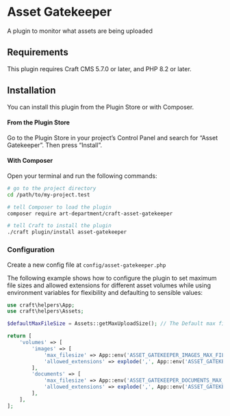# Asset Gatekeeper

A plugin to monitor what assets are being uploaded

## Requirements

This plugin requires Craft CMS 5.7.0 or later, and PHP 8.2 or later.

## Installation

You can install this plugin from the Plugin Store or with Composer.

#### From the Plugin Store

Go to the Plugin Store in your project’s Control Panel and search for “Asset Gatekeeper”. Then press “Install”.

#### With Composer

Open your terminal and run the following commands:

```bash
# go to the project directory
cd /path/to/my-project.test

# tell Composer to load the plugin
composer require art-department/craft-asset-gatekeeper

# tell Craft to install the plugin
./craft plugin/install asset-gatekeeper
```

### Configuration

Create a new config file at `config/asset-gatekeeper.php`

The following example shows how to configure the plugin to set maximum file sizes and allowed extensions for different asset volumes while using environment variables for flexibility and defaulting to sensible values:

```php
use craft\helpers\App;
use craft\helpers\Assets;

$defaultMaxFileSize = Assets::getMaxUploadSize(); // The Default max file size is set to the maximum upload size defined by Craft CMS

return [
    'volumes' => [
        'images' => [
            'max_filesize' => App::env('ASSET_GATEKEEPER_IMAGES_MAX_FILE_SIZE') ?: $defaultMaxFileSize,
            'allowed_extensions' => explode(',', App::env('ASSET_GATEKEEPER_IMAGES_ALLOWED_EXTENSIONS') ?: implode(',', Assets::getFileKinds()['image']['extensions'])), // Default image extensions
        ],
        'documents' => [
            'max_filesize' => App::env('ASSET_GATEKEEPER_DOCUMENTS_MAX_FILE_SIZE') ?: $defaultMaxFileSize,
            'allowed_extensions' => explode(',', App::env('ASSET_GATEKEEPER_DOCUMENTS_ALLOWED_EXTENSIONS') ?: 'pdf,doc,docx,xls,xlsx,ppt,pptx,txt'), // Default document extensions
        ],
    ],
];
```